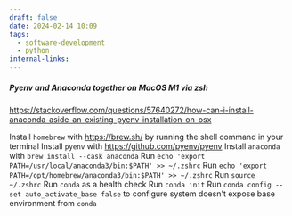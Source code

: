 ```yaml
---
draft: false
date: 2024-02-14 10:09
tags:
  - software-development
  - python
internal-links:
---
```

##### Pyenv and Anaconda together on MacOS M1 via zsh
https://stackoverflow.com/questions/57640272/how-can-i-install-anaconda-aside-an-existing-pyenv-installation-on-osx

Install `homebrew` with https://brew.sh/ by running the shell command in your terminal
Install `pyenv` with https://github.com/pyenv/pyenv
Install `anaconda` with `brew install --cask anaconda`
Run `echo 'export PATH=/usr/local/anaconda3/bin:$PATH' >> ~/.zshrc`
Run `echo 'export PATH=/opt/homebrew/anaconda3/bin:$PATH' >> ~/.zshrc`
Run `source ~/.zshrc`
Run `conda` as a health check
Run `conda init`
Run `conda config --set auto_activate_base false` to configure system doesn't expose base environment from `conda`



